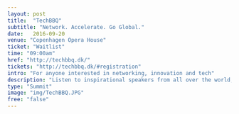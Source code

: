 ```yaml
---
layout: post
title:  "TechBBQ"
subtitle: "Network. Accelerate. Go Global."
date:   2016-09-20
venue: "Copenhagen Opera House"
ticket: "Waitlist"
time: "09:00am"
href: "http://techbbq.dk/"
tickets: "http://techbbq.dk/#registration"
intro: "For anyone interested in networking, innovation and tech"
description: "Listen to inspirational speakers from all over the world, get to know the angels and the VCs in the Investor Corner, look for talent or jobs, talk to an old friend or have a beer with someone you just met. Once a year, in Copenhagen, we gather everyone, for one day, with one goal: To explore opportunities together. "
type: "Summit"
image: "img/TechBBQ.JPG"
free: "false"
---
```

<!-- fill in the URL of your event host page if you haven't enough information for a detail page, so the event link won't point on the detail page at all -->
